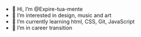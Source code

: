 - 👋 Hi, I’m @Expire-tua-mente
- 👀 I’m interested in design, music and art
- 🌱 I’m currently learning html, CSS, Git, JavaScript
- 💞️ I’m in career transition

<!---
Expire-tua-mente/Expire-tua-mente is a ✨ special ✨ repository because its `README.md` (this file) appears on your GitHub profile.
You can click the Preview link to take a look at your changes.
--->
